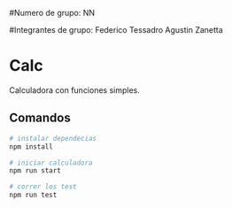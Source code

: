 #Numero de grupo: NN

#Integrantes de grupo:
Federico Tessadro
Agustin Zanetta


# Calc

Calculadora con funciones simples.

## Comandos

```bash
# instalar dependecias
npm install

# iniciar calculadora
npm run start

# correr los test
npm run test
```
